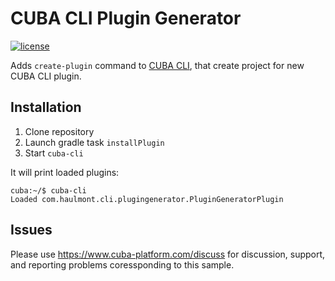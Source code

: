 # CUBA CLI Plugin Generator

<a href="http://www.apache.org/licenses/LICENSE-2.0"><img src="https://img.shields.io/badge/license-Apache%20License%202.0-blue.svg?style=flat" alt="license" title=""></a>

Adds `create-plugin` command to [CUBA CLI](https://github.com/cuba-platform/cuba-cli), that create project for new CUBA CLI plugin.

## Installation

1. Clone repository
1. Launch gradle task `installPlugin`
1. Start `cuba-cli`

It will print loaded plugins:
```
cuba:~/$ cuba-cli 
Loaded com.haulmont.cli.plugingenerator.PluginGeneratorPlugin
```

## Issues
Please use https://www.cuba-platform.com/discuss for discussion, support, and reporting problems coressponding to this sample.
